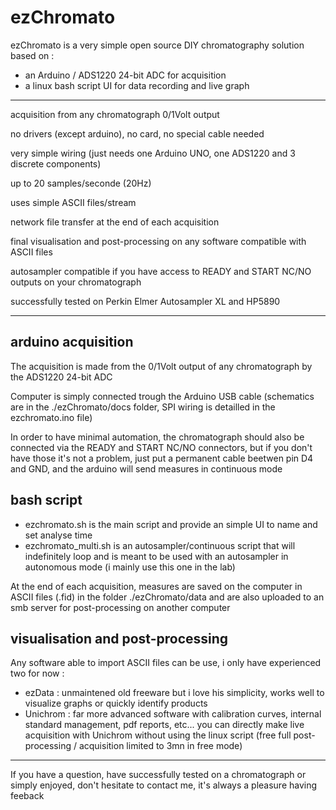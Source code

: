 # ezChromato

ezChromato is a very simple open source DIY chromatography solution based on :

- an Arduino / ADS1220 24-bit ADC for acquisition
- a linux bash script UI for data recording and live graph

---

acquisition from any chromatograph 0/1Volt output

no drivers (except arduino), no card, no special cable needed

very simple wiring (just needs one Arduino UNO, one ADS1220 and 3 discrete components)

up to 20 samples/seconde (20Hz)

uses simple ASCII files/stream

network file transfer at the end of each acquisition

final visualisation and post-processing on any software compatible with ASCII files

autosampler compatible if you have access to READY and START NC/NO outputs on your chromatograph

successfully tested on Perkin Elmer Autosampler XL and HP5890

---

## arduino acquisition

The acquisition is made from the 0/1Volt output of any chromatograph by the ADS1220 24-bit ADC

Computer is simply connected trough the Arduino USB cable (schematics are in the ./ezChromato/docs folder, SPI wiring is detailled in the ezchromato.ino file)

In order to have minimal automation, the chromatograph should also be connected via the READY and START NC/NO connectors, but if you don't have those it's not a problem, just put a permanent cable beetwen pin D4 and GND, and the arduino will send measures in continuous mode

## bash script

- ezchromato.sh is the main script and provide an simple UI to name and set analyse time
- ezchromato_multi.sh is an autosampler/continuous script that will indefinitely loop and is meant to be used with an autosampler in autonomous mode (i mainly use this one in the lab)

At the end of each acquisition, measures are saved on the computer in ASCII files (.fid) in the folder ./ezChromato/data and are also uploaded to an smb server for post-processing on another computer

## visualisation and post-processing

Any software able to import ASCII files can be use, i only have experienced two for now :
 
- ezData : unmaintened old freeware but i love his simplicity, works well to visualize graphs or quickly identify products
- Unichrom : far more advanced software with calibration curves, internal standard management, pdf reports, etc...
you can directly make live acquisition with Unichrom without using the linux script (free full post-processing / acquisition limited to 3mn in free mode)

---

If you have a question, have successfully tested on a chromatograph or simply enjoyed, don't hesitate to contact me, it's always a pleasure having feeback
